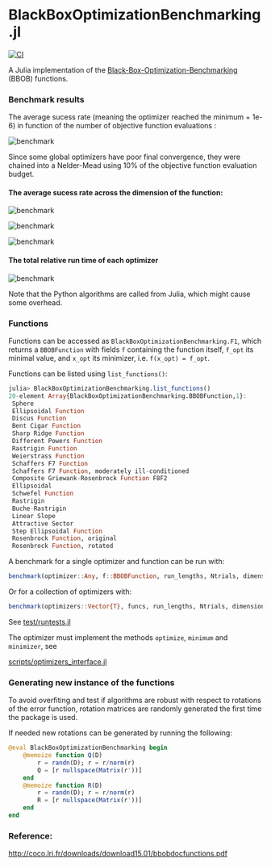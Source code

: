 # BlackBoxOptimizationBenchmarking.jl

[![CI](https://github.com/jonathanBieler/BlackBoxOptimizationBenchmarking.jl/actions/workflows/CI.yml/badge.svg)](https://github.com/jonathanBieler/BlackBoxOptimizationBenchmarking.jl/actions/workflows/CI.yml)

A Julia implementation of the [Black-Box-Optimization-Benchmarking](http://coco.gforge.inria.fr) (BBOB) functions.

### Benchmark results

The average sucess rate (meaning the optimizer reached the minimum + 1e-6) in function of the number of objective function evaluations : 

![benchmark](./data/plots/mean_succ.png)

Since some global optimizers have poor final convergence, they were chained into a Nelder-Mead using 10% of the objective function evaluation budget.

#### The average sucess rate across the dimension of the function: 

![benchmark](./data/plots/per_dimension/mean_succ_3.png)

![benchmark](./data/plots/per_dimension/mean_succ_6.png)

![benchmark](./data/plots/per_dimension/mean_succ_12.png)

#### The total relative run time of each optimizer

![benchmark](./data/plots/runtime.png)

Note that the Python algorithms are called from Julia, which might cause some overhead.

### Functions

Functions can be accessed as `BlackBoxOptimizationBenchmarking.F1`, which returns a `BBOBFunction` with fields `f` containing the function itself, `f_opt` its minimal value, and `x_opt` its minimizer, i.e. `f(x_opt) = f_opt`.

Functions can be listed using `list_functions()`:

```julia
julia> BlackBoxOptimizationBenchmarking.list_functions()
20-element Array{BlackBoxOptimizationBenchmarking.BBOBFunction,1}:
 Sphere                                           
 Ellipsoidal Function                             
 Discus Function                                  
 Bent Cigar Function                              
 Sharp Ridge Function                             
 Different Powers Function                        
 Rastrigin Function                               
 Weierstrass Function                             
 Schaffers F7 Function                            
 Schaffers F7 Function, moderately ill-conditioned
 Composite Griewank-Rosenbrock Function F8F2      
 Ellipsoidal                                      
 Schwefel Function                                
 Rastrigin                                        
 Buche-Rastrigin                                  
 Linear Slope                                     
 Attractive Sector                                
 Step Ellipsoidal Function                        
 Rosenbrock Function, original                    
 Rosenbrock Function, rotated
 ```
 
A benchmark for a single optimizer and function can be run with:

```julia
benchmark(optimizer::Any, f::BBOBFunction, run_lengths, Ntrials, dimensions, Δf)
```

Or for a collection of optimizers with:

```julia
benchmark(optimizers::Vector{T}, funcs, run_lengths, Ntrials, dimensions, Δf)
```

See [test/runtests.jl](test/runtests.jl)         

The optimizer must implement the methods `optimize`, `minimum` and `minimizer`, see

[scripts/optimizers_interface.jl](scripts/optimizers_interface.jl)

### Generating new instance of the functions

To avoid overfiting and test if algorithms are robust with respect to rotations of
the error function, rotation matrices are randomly generated the first time the package is used.

If needed new rotations can be generated by running the following:

```julia
@eval BlackBoxOptimizationBenchmarking begin
    @memoize function Q(D)
        r = randn(D); r = r/norm(r)
        Q = [r nullspace(Matrix(r'))]
    end
    @memoize function R(D)
        r = randn(D); r = r/norm(r)
        R = [r nullspace(Matrix(r'))]
    end
end
```

### Reference:

http://coco.lri.fr/downloads/download15.01/bbobdocfunctions.pdf
